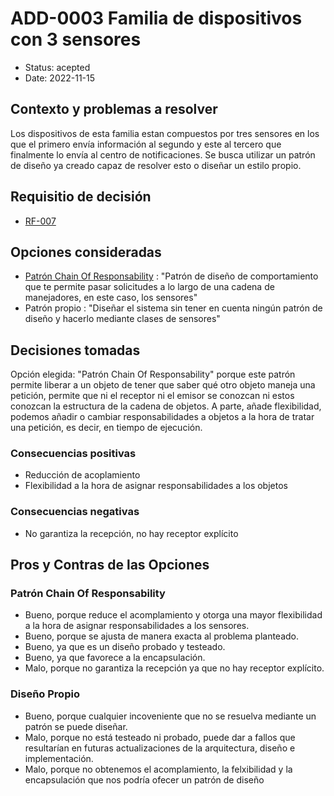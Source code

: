 # ADD-0003 Familia de dispositivos con 3 sensores

* Status: acepted
* Date: 2022-11-15

## Contexto y problemas a resolver

Los dispositivos de esta familia estan compuestos por tres sensores en los que el primero envía información al segundo y este al tercero que finalmente lo envía al centro de notificaciones. Se busca utilizar un patrón de diseño ya creado capaz de resolver esto o diseñar un estilo propio.

## Requisitio de decisión

* [RF-007](../requisitos/RF-007.md)

## Opciones consideradas

* [Patrón Chain Of Responsability](https://refactoring.guru/es/design-patterns/chain-of-responsibility) : "Patrón de diseño de comportamiento que te permite pasar solicitudes a lo largo de una cadena de manejadores, en este caso, los sensores"
* Patrón propio : "Diseñar el sistema sin tener en cuenta ningún patrón de diseño y hacerlo mediante clases de sensores"

## Decisiones tomadas

Opción elegida: "Patrón Chain Of Responsability" porque este patrón permite liberar a un objeto de tener que saber qué otro objeto maneja una petición, permite que ni el receptor ni el emisor se conozcan ni estos conozcan la estructura de la cadena de objetos. A parte, añade flexibilidad, podemos añadir o cambiar responsabilidades a objetos a la hora de tratar una petición, es decir, en tiempo de ejecución.

### Consecuencias positivas <!-- optional -->

* Reducción de acoplamiento
* Flexibilidad a la hora de asignar responsabilidades a los objetos

### Consecuencias negativas <!-- optional -->

* No garantiza la recepción, no hay receptor explícito

## Pros y Contras de las Opciones

### Patrón Chain Of Responsability

* Bueno, porque reduce el acomplamiento y otorga una mayor flexibilidad a la hora de asignar responsabilidades a los sensores.
* Bueno, porque se ajusta de manera exacta al problema planteado.
* Bueno, ya que es un diseño probado y testeado.
* Bueno, ya que favorece a la encapsulación.
* Malo, porque no garantiza la recepción ya que no hay receptor explícito.

### Diseño Propio

* Bueno, porque cualquier incoveniente que no se resuelva mediante un patrón se puede diseñar.
* Malo, porque no está testeado ni probado, puede dar a fallos que resultarían en futuras actualizaciones de la arquitectura, diseño e implementación.
* Malo, porque no obtenemos el acomplamiento, la felxibilidad y la encapsulación que nos podría ofecer un patrón de diseño
